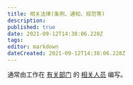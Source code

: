 ```yaml
---
title: 相关法律(条例、通知、规范等)
description: 
published: true
date: 2021-09-12T14:38:06.228Z
tags: 
editor: markdown
dateCreated: 2021-09-12T14:38:06.228Z
---
```


通常由工作在 [有关部门](/censorship/有关部门.md) 的 [相关人员](/censorship/相关人员.md) 编写。
